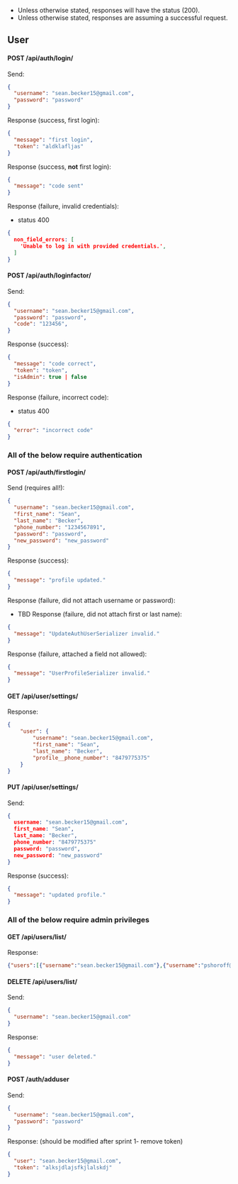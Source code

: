 - Unless otherwise stated, responses will have the status (200).
- Unless otherwise stated, responses are assuming a successful request.

## User
#### POST /api/auth/login/
Send:
```json
{
  "username": "sean.becker15@gmail.com",
  "password": "password"
}
```
Response (success, first login):
```json
{
  "message": "first login",
  "token": "aldklafljas"
}
```
Response (success, __not__ first login):
```json
{
  "message": "code sent"
}
```
Response (failure, invalid credentials):
- status 400
```json
{
  non_field_errors: [
    'Unable to log in with provided credentials.',
  ]
}
```
#### POST /api/auth/loginfactor/
Send:
```json
{
  "username": "sean.becker15@gmail.com",
  "password": "password",
  "code": "123456",
}
```
Response (success):
```json
{
  "message": "code correct",
  "token": "token",
  "isAdmin": true | false
}
```
Response (failure, incorrect code):
- status 400
```json
{
  "error": "incorrect code"
}
```

### **All of the below require authentication**
#### POST /api/auth/firstlogin/
Send (requires all!):
```json
{
  "username": "sean.becker15@gmail.com",
  "first_name": "Sean",
  "last_name": "Becker",
  "phone_number": "1234567891",
  "password": "password",
  "new_password": "new_password"
}
```
Response (success):
```json
{
  "message": "profile updated."
}
```
Response (failure, did not attach username or password):
- TBD
Response (failure, did not attach first or last name):
```json
{
  "message": "UpdateAuthUserSerializer invalid."
}
```
Response (failure, attached a field not allowed):
```json
{
  "message": "UserProfileSerializer invalid."
}
```
#### GET /api/user/settings/
Response:
```json
{
    "user": {
        "username": "sean.becker15@gmail.com",
        "first_name": "Sean",
        "last_name": "Becker",
        "profile__phone_number": "8479775375"
    }
}
```
#### PUT /api/user/settings/
Send:
```json
{
  username: "sean.becker15@gmail.com",
  first_name: "Sean",
  last_name: "Becker",
  phone_number: "8479775375"
  password: "password",
  new_password: "new_password"
}
```
Response (success):
```json
{
  "message": "updated profile."
}
```
### **All of the below require admin privileges**
#### GET /api/users/list/
Response:
```json
{"users":[{"username":"sean.becker15@gmail.com"},{"username":"pshoroff@hotmail.com"}]}
```
#### DELETE /api/users/list/
Send:
```json
{
  "username": "sean.becker15@gmail.com"
}
```
Response:
```json
{
  "message": "user deleted."
}
```
#### POST /auth/adduser
Send:
```json
{
  "username": "sean.becker15@gmail.com",
  "password": "password"
}
```
Response: (should be modified after sprint 1- remove token)
```json
{
  "user": "sean.becker15@gmail.com",
  "token": "alksjdlajsfkjlalskdj"
}
```

